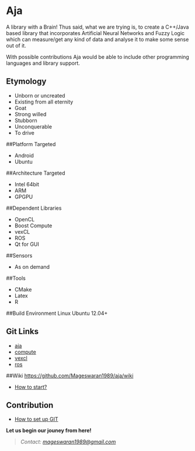# Aja

A library with a Brain! Thus said, what we are trying is, to create a C++/Java based library that incorporates Artificial Neural Networks and Fuzzy Logic which can measure/get any kind of data and analyse it to make some sense out of it.

With possible contributions Aja would be able to include other programming languages and library support.

## Etymology
- Unborn or uncreated
- Existing from all eternity
- Goat
- Strong willed 
- Stubborn
- Unconquerable
- To drive

##Platform Targeted
- Android
- Ubuntu

##Architecture Targeted
- Intel 64bit
- ARM
- GPGPU

##Dependent Libraries
- OpenCL
- Boost Compute
- vexCL
- ROS
- Qt for GUI

##Sensors
- As on demand

##Tools
- CMake
- Latex 
- R

##Build Environment
Linux Ubuntu 12.04+

## Git Links
- [aja](https://github.com/Mageswaran1989/aja)
- [compute](https://github.com/kylelutz/compute)
- [vexcl](https://github.com/ddemidov/vexcl)
- [ros](www.ros.org)

##Wiki
https://github.com/Mageswaran1989/aja/wiki
- [How to start?](https://github.com/Mageswaran1989/aja/wiki/How-to-start%3F)
	
## Contribution
- [How to set up GIT](https://github.com/Mageswaran1989/aja/wiki/Setting-up-the-GIT)

**Let us begin our jouney from here!**
> *Contact: mageswaran1989@gmail.com*
